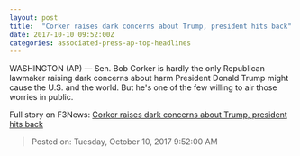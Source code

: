 ```yaml
---
layout: post
title:  "Corker raises dark concerns about Trump, president hits back"
date: 2017-10-10 09:52:00Z
categories: associated-press-ap-top-headlines
---
```


WASHINGTON (AP) — Sen. Bob Corker is hardly the only Republican lawmaker raising dark concerns about harm President Donald Trump might cause the U.S. and the world. But he's one of the few willing to air those worries in public.


Full story on F3News: [Corker raises dark concerns about Trump, president hits back](http://www.f3nws.com/n/2ajzrC)

> Posted on: Tuesday, October 10, 2017 9:52:00 AM
